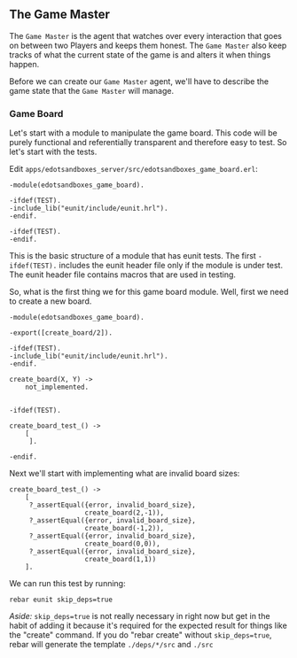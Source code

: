 
## The Game Master

The `Game Master` is the agent that watches over every interaction
that goes on between two Players and keeps them honest.  The `Game
Master` also keep tracks of what the current state of the game is and
alters it when things happen.

Before we can create our `Game Master` agent, we'll have to describe the 
game state that the `Game Master` will manage.

### Game Board

Let's start with a module to manipulate the game board.  This code
will be purely functional and referentially transparent and therefore
easy to test. So let's start with the tests.

Edit `apps/edotsandboxes_server/src/edotsandboxes_game_board.erl`:


    -module(edotsandboxes_game_board).
    
    -ifdef(TEST).
    -include_lib("eunit/include/eunit.hrl").
    -endif.
    
    -ifdef(TEST).
    -endif.

This is the basic structure of a module that has eunit tests.  The
first `-ifdef(TEST).` includes the eunit header file only if the
module is under test. The eunit header file contains macros that are
used in testing.

So, what is the first thing we for this game board module.  Well, first we
need to create a new board.

    -module(edotsandboxes_game_board).
    
    -export([create_board/2]).
    
    -ifdef(TEST).
    -include_lib("eunit/include/eunit.hrl").
    -endif.
    
    create_board(X, Y) ->
        not_implemented.
    
    
    -ifdef(TEST).
    
    create_board_test_() ->
        [
         ].
    
    -endif.
    
Next we'll start with implementing what are invalid board sizes:


    create_board_test_() ->
        [
         ?_assertEqual({error, invalid_board_size},
                       create_board(2,-1)),
         ?_assertEqual({error, invalid_board_size},
                       create_board(-1,2)),
         ?_assertEqual({error, invalid_board_size},
                       create_board(0,0)),
         ?_assertEqual({error, invalid_board_size},
                       create_board(1,1))
        ].

We can run this test by running:

    rebar eunit skip_deps=true

*Aside:* `skip_deps=true` is not really necessary in right now but get in the
habit of adding it because it's required for the expected result for
things like the "create" command.  If you do "rebar create" without
`skip_deps=true`, rebar will generate the template `./deps/*/src` and
`./src`


